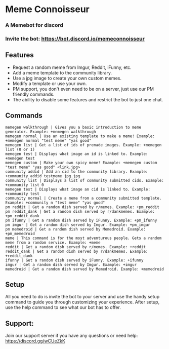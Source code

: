 # Meme Connoisseur
### A Memebot for discord
### Invite the bot: https://bot.discord.io/memeconnoisseur

## Features
   * Request a random meme from Imgur, Reddit, iFunny, etc.
   * Add a meme template to the community library.
   * Use a jpg image to create your own custom memes.
   * Modify a template or use your own.
   * PM support, you don't even need to be on a server, just use our PM friendly commands.
   * The ability to disable some features and restrict the bot to just one chat.

## Commands
```
memegen walkthrough | Gives you a basic introduction to meme generator. Example: +memegen walkthrough
memegen normal | Use an existing template to make a meme! Example: +memegen normal "test meme" "yas good"
memegen list | Get a list of ids of premade images. Example: +memegen list (0 or 1)
memegen test | Displays what image an id is linked to. Example: +memegen test
memegen custom | Make your own spicy meme! Example: +memegen custom "test meme" "yas good" <link.jpg>
community addid | Add an cid to the community library. Example: +community addid testmeme jpg.jpg
community list | Displays a list of community submitted cids. Example: +community list 0
memegen test | Displays what image an cid is linked to. Example: +community test
community normal | Create a meme from a community submitted template. Example: +community n "test meme" "yas good"
pm reddit | Get a random dish served by r/memes. Example: +pm_reddit
pm reddit_dank | Get a random dish served by r/dankmemes. Example: +pm_reddit_dank
pm ifunny | Get a random dish served by iFunny. Example: +pm_ifunny
pm imgur | Get a random dish served by Imgur. Example: +pm_imgur
pm memedroid | Get a random dish served by Memedroid. Example: +pm_memedroid
meme | This command is for the most adventurous people. Gets a random meme from a random service. Example: +meme
reddit | Get a random dish served by r/memes. Example: +reddit
reddit_dank | Get a random dish served by r/dankmemes. Example: +reddit_dank
ifunny | Get a random dish served by iFunny. Example: +ifunny
imgur | Get a random dish served by Imgur. Example: +imgur
memedroid | Get a random dish served by Memedroid. Example: +memedroid
```

## Setup
All you need to do is invite the bot to your server and use the handy setup command to guide you through customizing your experience. After setup, use the help command to see what our bot has to offer.

## Support:
Join our support server if you have any questions or need help: https://discord.gg/wCUeZkK
